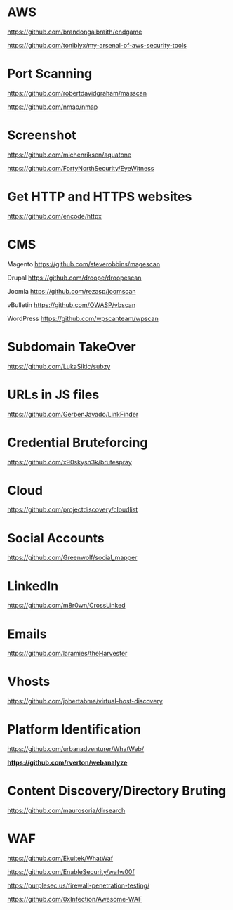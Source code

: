 # AWS
https://github.com/brandongalbraith/endgame

https://github.com/toniblyx/my-arsenal-of-aws-security-tools

# Port Scanning
https://github.com/robertdavidgraham/masscan

https://github.com/nmap/nmap

# Screenshot
https://github.com/michenriksen/aquatone

https://github.com/FortyNorthSecurity/EyeWitness

# Get HTTP and HTTPS websites
https://github.com/encode/httpx

# CMS
Magento	https://github.com/steverobbins/magescan

Drupal	https://github.com/droope/droopescan

Joomla	https://github.com/rezasp/joomscan

vBulletin	https://github.com/OWASP/vbscan

WordPress	https://github.com/wpscanteam/wpscan

# Subdomain TakeOver
https://github.com/LukaSikic/subzy

# URLs in JS files
https://github.com/GerbenJavado/LinkFinder

# Credential Bruteforcing
https://github.com/x90skysn3k/brutespray

# Cloud
https://github.com/projectdiscovery/cloudlist

# Social Accounts
https://github.com/Greenwolf/social_mapper

# LinkedIn
https://github.com/m8r0wn/CrossLinked

# Emails
https://github.com/laramies/theHarvester

# Vhosts
https://github.com/jobertabma/virtual-host-discovery

# Platform Identification
https://github.com/urbanadventurer/WhatWeb/

**https://github.com/rverton/webanalyze**

# Content Discovery/Directory Bruting
https://github.com/maurosoria/dirsearch

# WAF
https://github.com/Ekultek/WhatWaf

https://github.com/EnableSecurity/wafw00f

https://purplesec.us/firewall-penetration-testing/

https://github.com/0xInfection/Awesome-WAF
